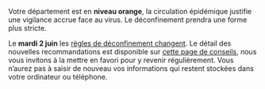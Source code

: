 Votre département est en **niveau orange**, la circulation épidémique justifie une vigilance accrue face au virus. Le déconfinement prendra une forme plus stricte.

Le **mardi 2 juin** les [règles de déconfinement changent](https://www.gouvernement.fr/info-coronavirus). Le détail des nouvelles recommandations est disponible sur [cette page de conseils](https://www.gouvernement.fr/sites/default/files/cimages/infog_deconfinement.jpg), nous vous invitons à la mettre en favori pour y revenir régulièrement. Vous n’aurez pas à saisir de nouveau vos informations qui restent stockées dans votre ordinateur ou téléphone.
